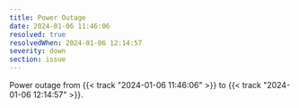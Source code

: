 ```yaml
---
title: Power Outage
date: 2024-01-06 11:46:06
resolved: true
resolvedWhen: 2024-01-06 12:14:57
severity: down
section: issue
---
```


Power outage from {{< track "2024-01-06 11:46:06" >}} to {{< track "2024-01-06 12:14:57" >}}.
